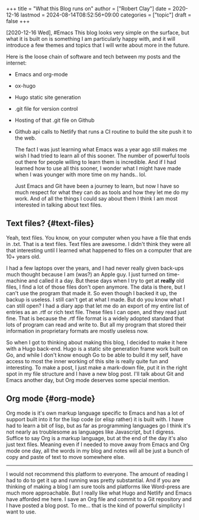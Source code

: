 +++
title = "What this Blog runs on"
author = ["Robert Clay"]
date = 2020-12-16
lastmod = 2024-08-14T08:52:56+09:00
categories = ["topic"]
draft = false
+++

<span class="timestamp-wrapper"><span class="timestamp">[2020-12-16 Wed]</span></span>, #Emacs
This blog looks very simple on the surface, but what it is built on is
something I am particularly happy with, and it will introduce a few themes
and topics that I will write about more in the future.

Here is the loose chain of software and tech between my posts and the
internet:

-   Emacs and org-mode
-   ox-hugo
-   Hugo static site generation
-   .git file for version control
-   Hosting of that .git file on Github
-   Github api calls to Netlify that runs a CI routine to build the site push
    it to the web.

    The fact I was just learning what Emacs was a year ago still makes me wish
    I had tried to learn all of this sooner. The number of powerful tools out
    there for people willing to learn them is incredible. And if I had learned
    how to use all this sooner, I wonder what I might have made when I was
    younger with more time on my hands.. lol.

    Just Emacs and Git have been a journey to learn, but now I have so much
    respect for what they can do as tools and how they let me do my work. And
    of all the things I could say about them I think I am most interested in
    talking about text files.


## Text files? {#text-files}

Yeah, text files. You know, on your computer when you have a file that ends
in .txt. That is a text files. Text files are awesome. I didn't think they
were all that interesting until I learned what happened to files on a
computer that are 10+ years old.

I had a few laptops over the years, and I had never really given back-ups
much thought because I am (was?) an Apple guy. I just turned on time-machine and
called it a day. But these days when I try to get at ****really**** old files,
I find a lot of those files don't open anymore. The data is there, but I
can't use the program that made it. So even though I backed it up, the
backup is useless. I still can't get at what I made. But do you know what I
can still open? I had a diary app that let me do an export of my entire
list of entries as an .rtf or rich text file. These files I can open, and
they read just fine. That is because the .rtf file format is a widely
adopted standard that lots of program can read and write to. But all my
program that stored their information in proprietary formats are mostly
useless now.

So when I got to thinking about making this blog, I decided to make it here
with a Hugo back-end. Hugo is a static site generation frame work built on
Go, and while I don't know enough Go to be able to build it my self, have
access to most the inner working of this site is really quite fun and
interesting. To make a post, I just make a mark-down file, put it in the
right spot in my file structure and I have a new blog post. I'll talk about
Git and Emacs another day, but Org mode deserves some special mention.


## Org mode {#org-mode}

Org mode is it's own markup language specific to Emacs and has a lot of
support built into it for the lisp code (or elisp rather) it is built with.
I have had to learn a bit of lisp, but as far as programming languages go I
think it's not nearly as troublesome as languages like Javascript, but I
digress. Suffice to say Org is a markup language, but at the end of the day
it's also just text files. Meaning even if I needed to move away from Emacs
and Org mode one day, all the words in my blog and notes will all be just a
bunch of copy and paste of text to move somewhere else.

---
I would not recommend this platform to everyone. The amount of reading I had
to do to get it up and running was pretty substantial. And if you are
thinking of making a blog I am sure tools and platforms like Word-press are
much more approachable. But I really like what Hugo and Netlify and Emacs
have afforded me here. I save an Org file and commit to a Git repository and
I have posted a blog post. To me... that is the kind of powerful simplicity
I want to use.
